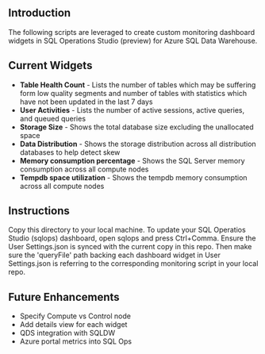 ## Introduction

The following scripts are leveraged to create custom monitoring dashboard widgets in SQL Operations Studio (preview) for Azure SQL Data Warehouse. 

## Current Widgets


* **Table Health Count** - Lists the number of tables which may be suffering form low quality segments and number of tables with statistics which have not been updated in the last 7 days
* **User Activities** - Lists the number of active sessions, active queries, and queued queries
* **Storage Size** - Shows the total database size excluding the unallocated space
* **Data Distribution** - Shows the storage distribution across all distribution databases to help detect skew
* **Memory consumption percentage** - Shows the SQL Server memory consumption across all compute nodes
* **Tempdb space utilization** - Shows the tempdb memory consumption across all compute nodes

## Instructions

Copy this directory to your local machine. To update your SQL Operatios Studio (sqlops) dashboard, open sqlops and press Ctrl+Comma. Ensure the User Settings.json is synced with the current copy in this repo. Then make sure the 'queryFile' path backing each dashboard widget in User Settings.json is referring to the corresponding monitoring script in your local repo.

## Future Enhancements
* Specify Compute vs Control node
* Add details view for each widget
* QDS integration with SQLDW
* Azure portal metrics into SQL Ops




 






